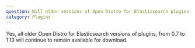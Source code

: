 ```yaml
---
question: Will older versions of Open Distro for Elasticsearch plugins still be available for open source Elasticsearch?
category: Plugins
---
```


Yes, all older Open Distro for Elasticsearch versions of plugins, from 0.7 to 1.13 will continue to remain available for download.